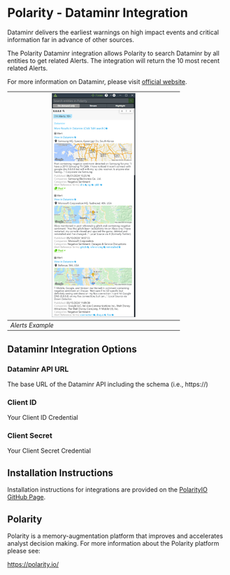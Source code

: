 # Polarity - Dataminr Integration

Dataminr delivers the earliest warnings on high impact events and critical information far in advance of other sources.

The Polarity Dataminr integration allows Polarity to search Dataminr by all entities to get related Alerts.  The integration will return the 10 most recent related Alerts.

For more information on Dataminr, please visit [official website](https://www.dataminr.com/).

| <img src="./images/overlay.png" width=50%/> |
|---------------------------------------------|
| *Alerts Example*                            |

## Dataminr Integration Options
### Dataminr API URL
The base URL of the Dataminr API including the schema (i.e., https://)

### Client ID
Your Client ID Credential

### Client Secret
Your Client Secret Credential

## Installation Instructions

Installation instructions for integrations are provided on the [PolarityIO GitHub Page](https://polarityio.github.io/).

## Polarity

Polarity is a memory-augmentation platform that improves and accelerates analyst decision making.  For more information about the Polarity platform please see:

https://polarity.io/
